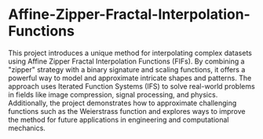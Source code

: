 # Affine-Zipper-Fractal-Interpolation-Functions

This project introduces a unique method for interpolating complex datasets using Affine Zipper Fractal Interpolation Functions (FIFs). By combining a "zipper" strategy with a binary signature and scaling functions, it offers a powerful way to model and approximate intricate shapes and patterns. The approach uses Iterated Function Systems (IFS) to solve real-world problems in fields like image compression, signal processing, and physics. Additionally, the project demonstrates how to approximate challenging functions such as the Weierstrass function and explores ways to improve the method for future applications in engineering and computational mechanics.
